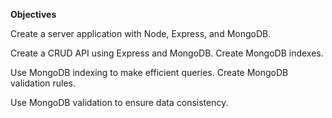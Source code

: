 **Objectives**

Create a server application with Node, Express, and MongoDB.

Create a CRUD API using Express and MongoDB.
Create MongoDB indexes.

Use MongoDB indexing to make efficient queries.
Create MongoDB validation rules.

Use MongoDB validation to ensure data consistency.